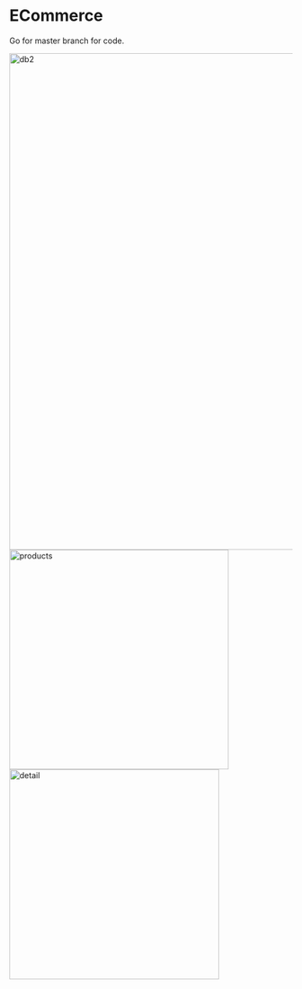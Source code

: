 # ECommerce
Go for master branch for code.

<img width="882" alt="db2" src="https://user-images.githubusercontent.com/20110284/111211409-6b570b80-85df-11eb-90b6-42db0f6eda8c.png">
<img width="390" alt="products" src="https://user-images.githubusercontent.com/20110284/111211243-3cd93080-85df-11eb-8fe5-8348c4a62e05.png">
<img width="373" alt="detail" src="https://user-images.githubusercontent.com/20110284/111211262-42367b00-85df-11eb-943c-b8cc5a0eeca1.png">

